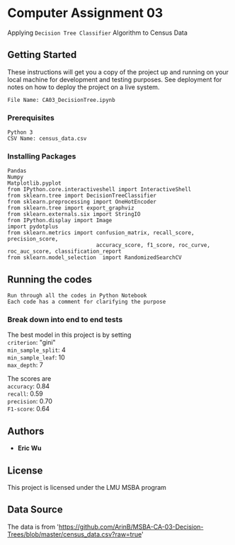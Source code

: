 # Computer Assignment 03 

Applying `Decision Tree Classifier` Algorithm to Census Data

## Getting Started

These instructions will get you a copy of the project up and running on your local machine for development and testing purposes. See deployment for notes on how to deploy the project on a live system.

```
File Name: CA03_DecisionTree.ipynb
```

### Prerequisites

```
Python 3
CSV Name: census_data.csv
```

### Installing Packages

```
Pandas
Numpy
Matplotlib.pyplot
from IPython.core.interactiveshell import InteractiveShell
from sklearn.tree import DecisionTreeClassifier 
from sklearn.preprocessing import OneHotEncoder
from sklearn.tree import export_graphviz
from sklearn.externals.six import StringIO  
from IPython.display import Image  
import pydotplus
from sklearn.metrics import confusion_matrix, recall_score, precision_score,
                            accuracy_score, f1_score, roc_curve, roc_auc_score, classification_report
from sklearn.model_selection  import RandomizedSearchCV
```

## Running the codes

```
Run through all the codes in Python Notebook
Each code has a comment for clarifying the purpose
```

### Break down into end to end tests

The best model in this project is by setting\
`criterion`: "gini"\
`min_sample_split`: 4\
`min_sample_leaf`: 10\
`max_depth`: 7

The scores are\
`accuracy`: 0.84\
`recall`: 0.59\
`precision`: 0.70\
`F1-score`: 0.64

## Authors

* **Eric Wu** 

## License

This project is licensed under the LMU MSBA program

## Data Source

The data is from 'https://github.com/ArinB/MSBA-CA-03-Decision-Trees/blob/master/census_data.csv?raw=true'
